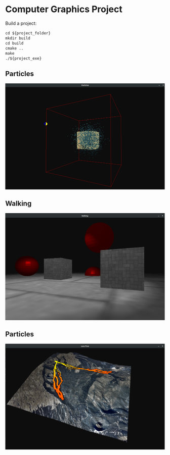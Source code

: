 # Computer Graphics Project

Build a project:
```
cd ${project_folder}
mkdir build
cd build
cmake ..
make
./${project_exe}

```

## Particles 
![Particles_img](Particles_img.png) 

## Walking 
![Walking_img](Walking_img.png) 

## Particles 
![Lava_img](Lava_img.png) 
